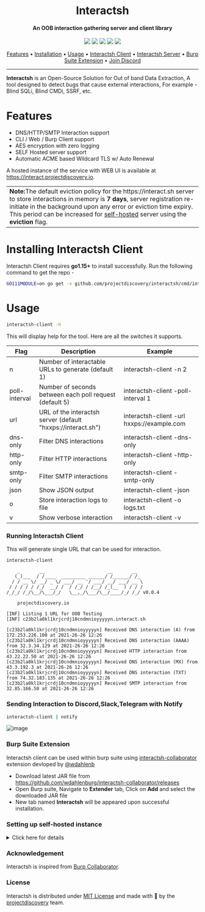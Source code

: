 <h1 align="center">Interactsh</h1>
<h4 align="center">An OOB interaction gathering server and client library</h4>


<p align="center">
<a href="https://opensource.org/licenses/MIT"><img src="https://img.shields.io/badge/license-MIT-_red.svg"></a>
<a href="https://github.com/projectdiscovery/interactsh/issues"><img src="https://img.shields.io/badge/contributions-welcome-brightgreen.svg?style=flat"></a>
<a href="https://goreportcard.com/badge/github.com/projectdiscovery/interactsh"><img src="https://goreportcard.com/badge/github.com/projectdiscovery/interactsh"></a>
<a href="https://twitter.com/pdiscoveryio"><img src="https://img.shields.io/twitter/follow/pdiscoveryio.svg?logo=twitter"></a>
<a href="https://discord.gg/projectdiscovery"><img src="https://img.shields.io/discord/695645237418131507.svg?logo=discord"></a>
</p>

<p align="center">
  <a href="#features">Features</a> •
  <a href="#installing-interactsh-client">Installation</a> •
  <a href="#usage">Usage</a> •
  <a href="#running-interactsh-client">Interactsh Client</a> •
  <a href="#setting-up-self-hosted-instance">Interactsh Server</a> •
  <a href="#burp-suite-extension">Burp Suite Extension</a> •
  <a href="https://discord.gg/projectdiscovery">Join Discord</a>
</p>

---

**Interactsh** is an Open-Source Solution for Out of band Data Extraction, A tool designed to detect bugs that cause external interactions, For example - Blind SQLi, Blind CMDi, SSRF, etc.


# Features

- DNS/HTTP/SMTP Interaction support
- CLI / Web / Burp Client support
- AES encryption with zero logging
- SELF Hosted server support
- Automatic ACME based Wildcard TLS w/ Auto Renewal

A hosted instance of the service with WEB UI is available at https://interact.projectdiscovery.io.


<table>
<td>
<b>Note:</b>The default eviction policy for the https://interact.sh server to store interactions in memory is <b>7 days</b>, server registration re-initiate in the background upon any error or eviction time expiry. This period can be increased for <a href="#setting-up-self-hosted-instance">self-hosted</a> server using the <b>eviction</b> flag.
</td>
</table>


# Installing Interactsh Client

Interactsh Client requires **go1.15+** to install successfully. Run the following command to get the repo - 

```sh
GO111MODULE=on go get -v github.com/projectdiscovery/interactsh/cmd/interactsh-client
```

# Usage

```sh
interactsh-client -h
```

This will display help for the tool. Here are all the switches it supports.

| Flag          | Description                                                  | Example                                    |
| ------------- | ------------------------------------------------------------ | ------------------------------------------ |
| n             | Number of interactable URLs to generate (default 1)          | interactsh-client -n 2                     |
| poll-interval | Number of seconds between each poll request (default 5)      | interactsh-client -poll-interval 1         |
| url           | URL of the interactsh server (default "hxxps://interact.sh") | interactsh-client -url hxxps://example.com |
| dns-only      | Filter DNS  interactions                                     | interactsh-client -dns-only                |
| http-only     | Filter HTTP interactions                                     | interactsh-client -http-only               |
| smtp-only     | Filter SMTP interactions                                     | interactsh-client -smtp-only               |
| json          | Show JSON output                                             | interactsh-client -json                    |
| o             | Store interaction logs to file                               | interactsh-client -o logs.txt              |
| v             | Show verbose interaction                                     | interactsh-client -v                       |


### Running Interactsh Client

This will generate single URL that can be used for interaction.

```console
interactsh-client

    _       __                       __       __  
   (_)___  / /____  _________ ______/ /______/ /_ 
  / / __ \/ __/ _ \/ ___/ __ '/ ___/ __/ ___/ __ \
 / / / / / /_/  __/ /  / /_/ / /__/ /_(__  ) / / /
/_/_/ /_/\__/\___/_/   \__,_/\___/\__/____/_/ /_/ v0.0.4

    projectdiscovery.io

[INF] Listing 1 URL for OOB Testing
[INF] c23b2la0kl1krjcrdj10cndmnioyyyyyn.interact.sh

[c23b2la0kl1krjcrdj10cndmnioyyyyyn] Received DNS interaction (A) from 172.253.226.100 at 2021-26-26 12:26
[c23b2la0kl1krjcrdj10cndmnioyyyyyn] Received DNS interaction (AAAA) from 32.3.34.129 at 2021-26-26 12:26
[c23b2la0kl1krjcrdj10cndmnioyyyyyn] Received HTTP interaction from 43.22.22.50 at 2021-26-26 12:26
[c23b2la0kl1krjcrdj10cndmnioyyyyyn] Received DNS interaction (MX) from 43.3.192.3 at 2021-26-26 12:26
[c23b2la0kl1krjcrdj10cndmnioyyyyyn] Received DNS interaction (TXT) from 74.32.183.135 at 2021-26-26 12:26
[c23b2la0kl1krjcrdj10cndmnioyyyyyn] Received SMTP interaction from 32.85.166.50 at 2021-26-26 12:26
```

### Sending Interaction to Discord,Slack,Telegram with Notify

```sh
interactsh-client | notify
```

![image](https://user-images.githubusercontent.com/8293321/116283535-9bcac180-a7a9-11eb-94d5-0313d4812fef.png)


### Burp Suite Extension

Interactsh client can be used within burp suite using [interactsh-collaborator](https://github.com/wdahlenburg/interactsh-collaborator) extension devloped by [@wdahlenb](https://twitter.com/wdahlenb)

- Download latest JAR file from https://github.com/wdahlenburg/interactsh-collaborator/releases
- Open Burp suite, Navigate to **Extender** tab, Click on **Add** and select the downloaded JAR file
- New tab named **Interactsh** will be appeared upon successful installation.


### Setting up self-hosted instance 

<details>
<summary>Click here for details</summary>
<br>


1. Navigate to `https://dcc.godaddy.com/manage/{{domain}}/dns/hosts` > Advanced Features > Host names, add `ns1` and `ns2` as hostnames with the **IP** of your server.
 
2. Navigate to `https://dns.godaddy.com/{{domain}}/nameservers` > Enter my own nameservers (advanced) > Add `ns1.{{domain}}` and `ns2.{{domain}}` as name servers.

3. Installing **interactsh-server** on your server.

```bash
GO111MODULE=on go get -v github.com/projectdiscovery/interactsh/cmd/interactsh-server
```

4. Starting **interactsh-server**, to ensure server is always running in the background, make sure to start the server in the screen session.

```bash
interactsh-server -domain {{Domain}} -hostmaster admin@{{Domain}} -ip {{Server_IP}} -listen-ip {{Server_IP}}
```

```bash
interactsh-server -domain example.com -hostmaster admin@example.com -ip XX.XX.XX.XX -listen-ip XX.XX.XX.XX
```

Server setup should be completed with this, now client can be used to generate your own payloads.

5. Installing **interactsh-client** for using interactsh service.

```
GO111MODULE=on go get -v github.com/projectdiscovery/interactsh/cmd/interactsh-client
```

6. Running **interactsh-clien**t with **self-hosted** domain.

```
interactsh-client -url https://example.com
```

</details>

### Acknowledgement

Interactsh is inspired from [Burp Collaborator](https://portswigger.net/burp/documentation/collaborator).

### License

Interactsh is distributed under [MIT License](https://github.com/projectdiscovery/interactsh/blob/master/LICENSE.md) and made with 🖤 by the [projectdiscovery](https://projectdiscovery.io) team.